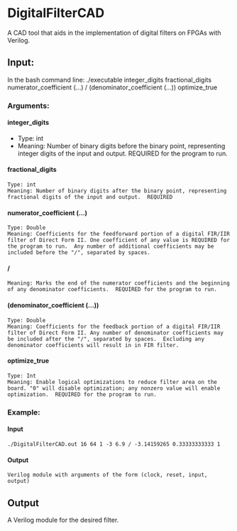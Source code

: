 # DigitalFilterCAD
A CAD tool that aids in the implementation of digital filters on FPGAs with Verilog.

## Input:
In the bash command line:
./executable integer_digits fractional_digits numerator_coefficient (...) / (denominator_coefficient (...)) optimize_true
### Arguments:
  #### integer_digits
   - Type: int
   - Meaning: Number of binary digits before the binary point, representing integer digits of the input and output.  REQUIRED for the program to run.
  #### fractional_digits
    Type: int
    Meaning: Number of binary digits after the binary point, representing fractional digits of the input and output.  REQUIRED
  #### numerator_coefficient (...)
    Type: Double
    Meaning: Coefficients for the feedforward portion of a digital FIR/IIR filter of Direct Form II. One coefficient of any value is REQUIRED for the program to run.  Any number of additional coefficients may be included before the "/", separated by spaces.
  #### /
    Meaning: Marks the end of the numerator coefficients and the beginning of any denominator coefficients.  REQUIRED for the program to run.
  #### (denominator_coefficient (...))
    Type: Double
    Meaning: Coefficients for the feedback portion of a digital FIR/IIR filter of Direct Form II. Any number of denominator coefficients may be included after the "/", separated by spaces.  Excluding any denominator coefficients will result in in FIR filter.
  #### optimize_true
    Type: Int
    Meaning: Enable logical optimizations to reduce filter area on the board. "0" will disable optimization; any nonzero value will enable optimization.  REQUIRED for the program to run.
### Example:
  #### Input
    ./DigitalFilterCAD.out 16 64 1 -3 6.9 / -3.14159265 0.33333333333 1
  #### Output
    Verilog module with arguments of the form (clock, reset, input, output)
    
## Output
A Verilog module for the desired filter.
